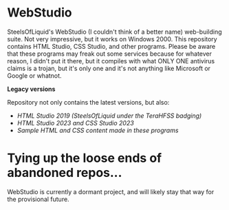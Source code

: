 # WebStudio
SteelsOfLiquid's WebStudio (I couldn't think of a better name) web-building suite. Not very impressive, but it works on Windows 2000.
This repository contains HTML Studio, CSS Studio, and other programs. Please be aware that these programs may freak out some services because for whatever reason, I didn't put it there, but it compiles with what ONLY ONE antivirus claims is a trojan, but it's only one and it's not anything like Microsoft or Google or whatnot.

__Legacy versions__

Repository not only contains the latest versions, but also:
- _HTML Studio 2019 (SteelsOfLiquid under the TeraHFSS badging)_
- _HTML Studio 2023 and CSS Studio 2023_
- _Sample HTML and CSS content made in these programs_

# Tying up the loose ends of abandoned repos...

WebStudio is currently a dormant project, and will likely stay that way for the provisional future.
